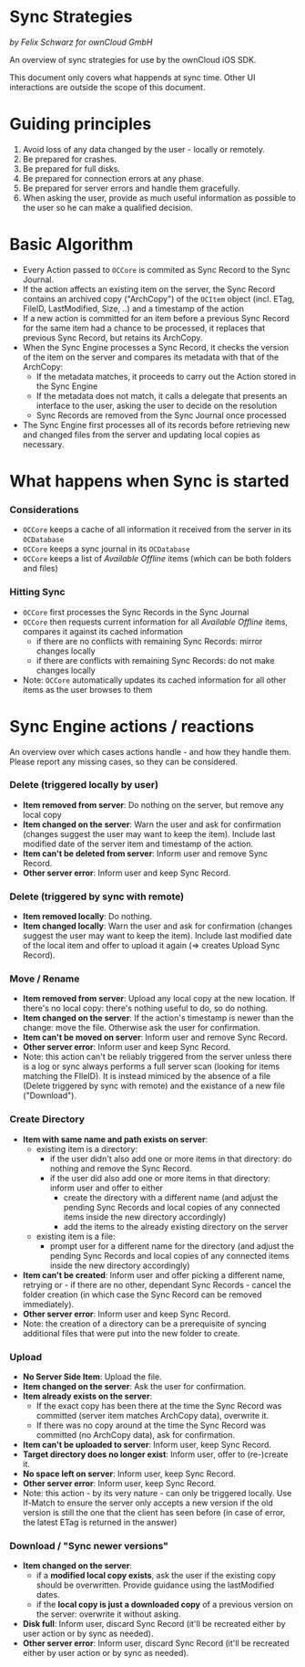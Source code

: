 # Sync Strategies
*by Felix Schwarz for ownCloud GmbH*

An overview of sync strategies for use by the ownCloud iOS SDK.

This document only covers what happends at sync time. Other UI interactions are outside the scope of this document.

# Guiding principles
1. Avoid loss of any data changed by the user - locally or remotely.
2. Be prepared for crashes.
3. Be prepared for full disks.
4. Be prepared for connection errors at any phase.
5. Be prepared for server errors and handle them gracefully.
6. When asking the user, provide as much useful information as possible to the user so he can make a qualified decision.

# Basic Algorithm
- Every Action passed to ``OCCore`` is commited as Sync Record to the Sync Journal.
- If the action affects an existing item on the server, the Sync Record contains an archived copy ("ArchCopy") of the ``OCItem`` object (incl. ETag, FileID, LastModified, Size, ..) and a timestamp of the action
- If a new action is committed for an item before a previous Sync Record for the same item had a chance to be processed, it replaces that previous Sync Record, but retains its ArchCopy.
- When the Sync Engine processes a Sync Record, it checks the version of the item on the server and compares its metadata with that of the ArchCopy:
  - If the metadata matches, it proceeds to carry out the Action stored in the Sync Engine
  - If the metadata does not match, it calls a delegate that presents an interface to the user, asking the user to decide on the resolution
  - Sync Records are removed from the Sync Journal once processed
- The Sync Engine first processes all of its records before retrieving new and changed files from the server and updating local copies as necessary.

# What happens when Sync is started
### Considerations
- ``OCCore`` keeps a cache of all information it received from the server in its ``OCDatabase``
- ``OCCore`` keeps a sync journal in its ``OCDatabase``
- ``OCCore`` keeps a list of *Available Offline* items (which can be both folders and files)

### Hitting Sync
- ``OCCore`` first processes the Sync Records in the Sync Journal
- ``OCCore`` then requests current information for all *Available Offline* items, compares it against its cached information
  - if there are no conflicts with remaining Sync Records: mirror changes locally
  - if there are conflicts with remaining Sync Records: do not make changes locally
- Note: ``OCCore`` automatically updates its cached information for all other items as the user browses to them

# Sync Engine actions / reactions
An overview over which cases actions handle - and how they handle them. Please report any missing cases, so they can be considered.

### Delete (triggered locally by user)
- **Item removed from server**: Do nothing on the server, but remove any local copy
- **Item changed on the server**: Warn the user and ask for confirmation (changes suggest the user may want to keep the item). Include last modified date of the server item and timestamp of the action.
- **Item can't be deleted from server**: Inform user and remove Sync Record.
- **Other server error**: Inform user and keep Sync Record.

### Delete (triggered by sync with remote)
- **Item removed locally**: Do nothing.
- **Item changed locally**: Warn the user and ask for confirmation (changes suggest the user may want to keep the item). Include last modified date of the local item and offer to upload it again (=> creates Upload Sync Record).

### Move / Rename
- **Item removed from server**: Upload any local copy at the new location. If there's no local copy: there's nothing useful to do, so do nothing.
- **Item changed on the server**: If the action's timestamp is newer than the change: move the file. Otherwise ask the user for confirmation.
- **Item can't be moved on server**: Inform user and remove Sync Record.
- **Other server error**: Inform user and keep Sync Record.
- Note: this action can't be reliably triggered from the server unless there is a log or sync always performs a full server scan (looking for items matching the FIleID). It is instead mimiced by the absence of a file (Delete triggered by sync with remote) and the existance of a new file ("Download").

### Create Directory
- **Item with same name and path exists on server**:
  - existing item is a directory:
    - if the user didn't also add one or more items in that directory: do nothing and remove the Sync Record.
    - if the user did also add one or more items in that directory: inform user and offer to either
      - create the directory with a different name (and adjust the pending Sync Records and local copies of any connected items inside the new directory accordingly)
      - add the items to the already existing directory on the server
  - existing item is a file:
    - prompt user for a different name for the directory (and adjust the pending Sync Records and local copies of any connected items inside the new directory accordingly)
- **Item can't be created**: Inform user and offer picking a different name, retrying or - if there are no other, dependant Sync Records - cancel the folder creation (in which case the Sync Record can be removed immediately).
- **Other server error**: Inform user and keep Sync Record.
- Note: the creation of a directory can be a prerequisite of syncing additional files that were put into the new folder to create.

### Upload
- **No Server Side Item**: Upload the file.
- **Item changed on the server**: Ask the user for confirmation.
- **Item already exists on the server**:
  - If the exact copy has been there at the time the Sync Record was committed (server item matches ArchCopy data), overwrite it.
  - If there was no copy around at the time the Sync Record was committed (no ArchCopy data), ask for confirmation.
- **Item can't be uploaded to server**: Inform user, keep Sync Record.
- **Target directory does no longer exist**: Inform user, offer to (re-)create it.
- **No space left on server**: Inform user, keep Sync Record.
- **Other server error**: Inform user, keep Sync Record.
- Note: this action - by its very nature - can only be triggered locally. Use If-Match to ensure the server only accepts a new version if the old version is still the one that the client has seen before (in case of error, the latest ETag is returned in the answer)

### Download / "Sync newer versions"
- **Item changed on the server**:
  - if a **modified local copy exists**, ask the user if the existing copy should be overwritten. Provide guidance using the lastModified dates.
  - if the **local copy is just a downloaded copy** of a previous version on the server: overwrite it without asking.
- **Disk full**: Inform user, discard Sync Record (it'll be recreated either by user action or by sync as needed).
- **Other server error**: Inform user, discard Sync Record (it'll be recreated either by user action or by sync as needed).
